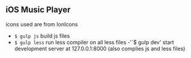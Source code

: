 ## iOS Music Player

icons used are from IonIcons

- `$ gulp js` build js files 
- `$ gulp less` run less compiler on all less files
-'`$ gulp dev' start development server at 127.0.0.1:8000 (also complies js and less files)